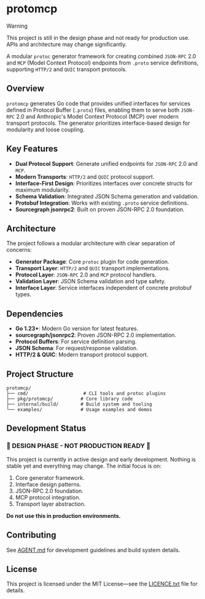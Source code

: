 # protomcp

> [!WARNING]
> This project is still in the design phase and not ready for production use.
> APIs and architecture may change significantly.

A modular `protoc` generator framework for creating combined `JSON-RPC` 2.0 and
`MCP` (Model Context Protocol) endpoints from `.proto` service definitions,
supporting `HTTP/2` and `QUIC` transport protocols.

## Overview

`protomcp` generates Go code that provides unified interfaces for services
defined in Protocol Buffer (`.proto`) files, enabling them to serve both
`JSON-RPC` 2.0 and Anthropic's Model Context Protocol (MCP) over modern
transport protocols. The generator prioritizes interface-based design for
modularity and loose coupling.

## Key Features

- **Dual Protocol Support**: Generate unified endpoints for `JSON-RPC` 2.0
  and `MCP`.
- **Modern Transports**: `HTTP/2` and `QUIC` protocol support.
- **Interface-First Design**: Prioritizes interfaces over concrete structs
  for maximum modularity.
- **Schema Validation**: Integrated JSON Schema generation and validation.
- **Protobuf Integration**: Works with existing `.proto` service definitions.
- **Sourcegraph jsonrpc2**: Built on proven JSON-RPC 2.0 foundation.

## Architecture

The project follows a modular architecture with clear separation of concerns:

- **Generator Package**: Core `protoc` plugin for code generation.
- **Transport Layer**: `HTTP/2` and `QUIC` transport implementations.
- **Protocol Layer**: `JSON-RPC` 2.0 and `MCP` protocol handlers.
- **Validation Layer**: JSON Schema validation and type safety.
- **Interface Layer**: Service interfaces independent of concrete protobuf
  types.

## Dependencies

- **Go 1.23+**: Modern Go version for latest features.
- **sourcegraph/jsonrpc2**: Proven JSON-RPC 2.0 implementation.
- **Protocol Buffers**: For service definition parsing.
- **JSON Schema**: For request/response validation.
- **HTTP/2 & QUIC**: Modern transport protocol support.

## Project Structure

```text
protomcp/
├── cmd/                    # CLI tools and protoc plugins
├── pkg/protomcp/          # Core library code
├── internal/build/        # Build system and tooling
└── examples/              # Usage examples and demos
```

## Development Status

### 🚧 DESIGN PHASE - NOT PRODUCTION READY 🚧

This project is currently in active design and early development. Nothing is
stable yet and everything may change. The initial focus is on:

1. Core generator framework.
2. Interface design patterns.
3. JSON-RPC 2.0 foundation.
4. MCP protocol integration.
5. Transport layer abstraction.

**Do not use this in production environments.**

## Contributing

See [AGENT.md](AGENT.md) for development guidelines and build system details.

## License

This project is licensed under the MIT License—see the
[LICENCE.txt](LICENCE.txt) file for details.
